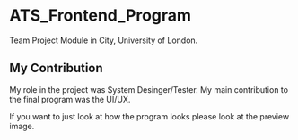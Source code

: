 # ATS_Frontend_Program
Team Project Module in City, University of London. 

## My Contribution
My role in the project was System Desinger/Tester.
My main contribution to the final program was the UI/UX.

If you want to just look at how the program looks please look at the preview image.
